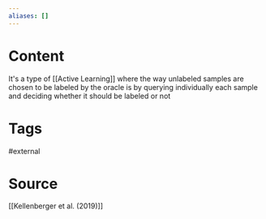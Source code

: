 ```yaml
---
aliases: []
---
```

# Content
It's a type of [[Active Learning]] where the way unlabeled samples are chosen to be labeled by the oracle is by querying individually each sample and deciding whether it should be labeled or not

# Tags
#external 

# Source
[[Kellenberger et al. (2019)]]